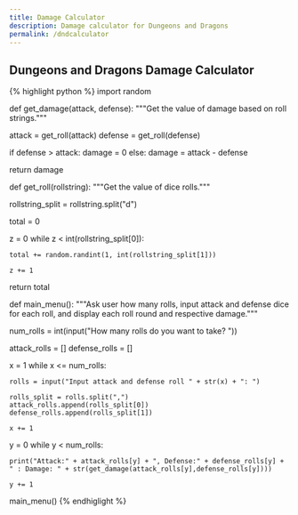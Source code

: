 ```yaml
---
title: Damage Calculator
description: Damage calculator for Dungeons and Dragons
permalink: /dndcalculator
---
```

## Dungeons and Dragons Damage Calculator

{% highlight python %}
import random

def get_damage(attack, defense):
  """Get the value of damage based on roll strings."""

  attack = get_roll(attack)
  defense = get_roll(defense)

  if defense > attack:
    damage = 0
  else:
    damage = attack - defense

  return damage

def get_roll(rollstring):
  """Get the value of dice rolls."""

  rollstring_split = rollstring.split("d")

  total = 0
  
  z = 0
  while z < int(rollstring_split[0]):

    total += random.randint(1, int(rollstring_split[1]))

    z += 1
  
  return total

def main_menu():
  """Ask user how many rolls, input attack and defense dice for each roll, and display each roll round and respective damage."""

  num_rolls = int(input("How many rolls do you want to take? "))
  
  attack_rolls = []
  defense_rolls = []
  
  x = 1
  while x <= num_rolls:
    
    rolls = input("Input attack and defense roll " + str(x) + ": ")
    
    rolls_split = rolls.split(",")
    attack_rolls.append(rolls_split[0])
    defense_rolls.append(rolls_split[1])
    
    x += 1
  
  y = 0
  while y < num_rolls:
    
    print("Attack:" + attack_rolls[y] + ", Defense:" + defense_rolls[y] + " : Damage: " + str(get_damage(attack_rolls[y],defense_rolls[y])))

    y += 1

main_menu()
{% endhiglight %}

